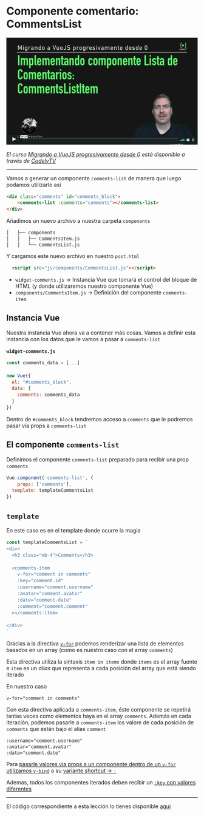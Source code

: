 # Componente comentario: CommentsList

[![Componente comentario: CommentsList](./img/cover-comments-list.png)](https://pro.codely.tv/library/migrando-a-vuejs-progresivamente-desde-0)  

_El curso [Migrando a VueJS progresivamente desde 0](https://pro.codely.tv/library/migrando-a-vuejs-progresivamente-desde-0) está disponible a través de [CodelyTV](https://pro.codely.tv/)_

---

Vamos a generar un componente `comments-list` de manera que luego podamos utilizarlo así

```html
<div class="comments" id="comments_block">
    <comments-list :comments="comments"></comments-list>
</div>
```

Añadimos un nuevo archivo a nuestra carpeta `components`

```
│   ├── components
│   │   ├── CommentsItem.js
│   │   └── CommentsList.js
```

Y cargamos este nuevo archivo en nuestro `post.html`

```html
  <script src="js/components/CommentsList.js"></script>
```

- `widget-comments.js` → Instancia Vue que tomará el control del bloque de HTML (y donde utilizaremos nuestro componente Vue)
- `components/CommentsItem.js` → Definición del componente `comments-item`


## Instancia Vue

Nuestra instancia Vue ahora va a contener más cosas. Vamos a definir esta instancia con los datos que le vamos a pasar a `comments-list`

**`widget-comments.js`**
```js
const comments_data = [...]

new Vue({ 
  el: "#comments_block",
  data: {
    comments: comments_data
  }
})
```

Dentro de `#comments_block` tendremos acceso a `comments` que le podremos pasar vía props a `comments-list`

## El componente `comments-list`

Definimos el componente `comments-list` preparado para recibir una prop `comments`

```js
Vue.component('comments-list', {
	props: ['comments'],
  template: templateCommentsList
})
```

## `template`

En este caso es en el template donde ocurre la magia

```js
const templateCommentsList = `
<div>
  <h3 class="mb-4">Comments</h3>

  <comments-item 
    v-for="comment in comments" 
    :key="comment.id"
    :username="comment.username"
    :avatar="comment.avatar"
    :date="comment.date"
    :comment="comment.comment"
  ></comments-item>

</div>
`
```

Gracias a la directiva [`v-for`](https://vuejs.org/v2/guide/list.html) podemos renderizar una lista de elementos basados en un array (como es nuestro caso con el array `comments`)

Esta directiva utiliza la sintaxis `item in items` donde `items` es el array fuente e `item` es un _alias_ que representa a cada posición del array que está siendo iterado

En nuestro caso 

```
v-for="comment in comments" 
```

Con esta directiva aplicada a `comments-item`, éste componente se repetirá tantas veces como elementos haya en el array `comments`. Además en cada iteración, podemos pasarle a `comments-item` los valore de cada posición de `comments` que están bajo el alias `comment` 

```
:username="comment.username"
:avatar="comment.avatar"
:date="comment.date"
```

Para [pasarle valores via props a un componente dentro de un `v-for` utilizamos `v-bind`](https://vuejs.org/v2/guide/list.html#v-for-with-a-Component) o su [variante shortcut → `:`](https://vuejs.org/v2/guide/syntax.html#v-bind-Shorthand)

Ademas, todos los componentes iterados deben recibir un [`:key` con valores diferentes](https://vuejs.org/v2/guide/list.html#v-for-with-a-Component)

---

El código correspondiente a esta lección lo tienes disponible [aqui](https://github.com/CodelyTV/vue-progressive-migration-course/blob/master/05-CommentsList/)

